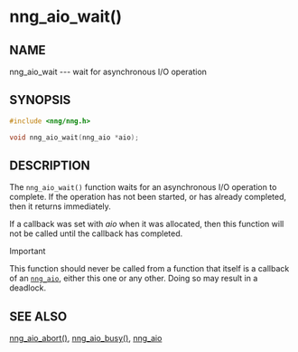 # nng_aio_wait()

## NAME

nng_aio_wait --- wait for asynchronous I/O operation

## SYNOPSIS

```c
#include <nng/nng.h>

void nng_aio_wait(nng_aio *aio);
```

## DESCRIPTION

The `nng_aio_wait()` function waits for an asynchronous I/O operation
to complete.
If the operation has not been started, or has already
completed, then it returns immediately.

If a callback was set with _aio_ when it was allocated, then this
function will not be called until the callback has completed.

> [!IMPORTANT]
> This function should never be called from a function that itself
> is a callback of an [`nng_aio`](nng_aio.md), either this one or any other.
> Doing so may result in a deadlock.

## SEE ALSO

[nng_aio_abort()](nng_aio_abort.md),
[nng_aio_busy()](nng_aio_busy.md),
[nng_aio](nng_aio.md)
